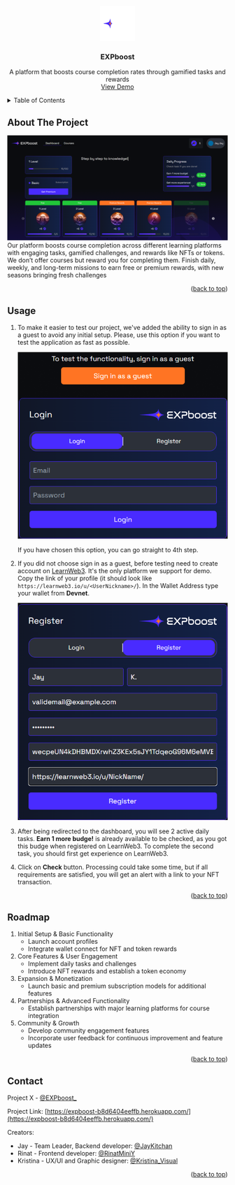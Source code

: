 <a id="readme-top"></a>

<!-- PROJECT LOGO -->
<br />
<div align="center">
  <a href="https://expboost-b8d6404eeffb.herokuapp.com/">
    <img src="backend/static/images/Logo-full.png" alt="Logo" width="80" height="80">
  </a>

<h3 align="center">EXPboost</h3>

  <p align="center">
    A platform that boosts course completion rates through gamified tasks and rewards
    <br />
    <a href="https://www.loom.com/share/293aeb6404df42f7a152d395d55674ea">View Demo</a>
  </p>
</div>

<!-- TABLE OF CONTENTS -->
<details>
  <summary>Table of Contents</summary>
  <ol>
    <li>
      <a href="#about-the-project">About The Project</a>
    </li>
    <li><a href="#usage">Usage</a></li>
    <li><a href="#roadmap">Roadmap</a></li>
    <li><a href="#contact">Contact</a></li>
  </ol>
</details>

<!-- ABOUT THE PROJECT -->

## About The Project

[![Product Name Screen Shot][product-screenshot]](https://expboost-b8d6404eeffb.herokuapp.com/)
Our platform boosts course completion across different learning platforms with engaging tasks, gamified challenges, and rewards like NFTs or tokens. We don’t offer courses but reward you for completing them. Finish daily, weekly, and long-term missions to earn free or premium rewards, with new seasons bringing fresh challenges

<p align="right">(<a href="#readme-top">back to top</a>)</p>

<!-- USAGE EXAMPLES -->

## Usage

1. To make it easier to test our project, we've added the ability to sign in as a guest to avoid any initial setup. Please, use this option if you want to test the application as fast as possible.

    ![alt text](image-2.png)

    If you have chosen this option, you can go straight to 4th step.

2. If you did not choose sign in as a guest, before testing need to create account on [LearnWeb3](https://learnweb3.io/). It's the only platform we support for demo. Copy the link of your profile (it should look like `https://learnweb3.io/u/<UserNickname>/`). In the Wallet Address type your wallet from **Devnet**.

    ![alt text](image-3.png)

3. After being redirected to the dashboard, you will see 2 active daily tasks. **Earn 1 more budge!** is already available to be checked, as you got this budge when registered on LearnWeb3. To complete the second task, you should first get experience on LearnWeb3.

4. Click on **Check** button. Processing could take some time, but if all requirements are satisfied, you will get an alert with a link to your NFT transaction.

<p align="right">(<a href="#readme-top">back to top</a>)</p>

<!-- ROADMAP -->

## Roadmap

1. Initial Setup & Basic Functionality
    - Launch account profiles
    - Integrate wallet connect for NFT and token rewards
2. Core Features & User Engagement
    - Implement daily tasks and challenges
    - Introduce NFT rewards and establish a token economy
3. Expansion & Monetization
    - Launch basic and premium subscription models for additional features
4. Partnerships & Advanced Functionality
    - Establish partnerships with major learning platforms for course integration
5. Community & Growth
    - Develop community engagement features
    - Incorporate user feedback for continuous improvement and feature updates

<p align="right">(<a href="#readme-top">back to top</a>)</p>

## Contact

Project X - [@EXPboost\_](https://x.com/EXPboost_)

Project Link: [https://expboost-b8d6404eeffb.herokuapp.com/](https://expboost-b8d6404eeffb.herokuapp.com/)

Creators:

-   Jay - Team Leader, Backend developer: [@JayKitchan](https://x.com/JayKitchan)
-   Rinat - Frontend developer: [@RinatMiniY](https://x.com/RinatMiniY)
-   Kristina - UX/UI and Graphic designer: [@Kristina_Visual](https://x.com/Kristina_Visual)

<p align="right">(<a href="#readme-top">back to top</a>)</p>

<!-- MARKDOWN LINKS & IMAGES -->
<!-- https://www.markdownguide.org/basic-syntax/#reference-style-links -->

[product-screenshot]: backend/static/images/preview.png
